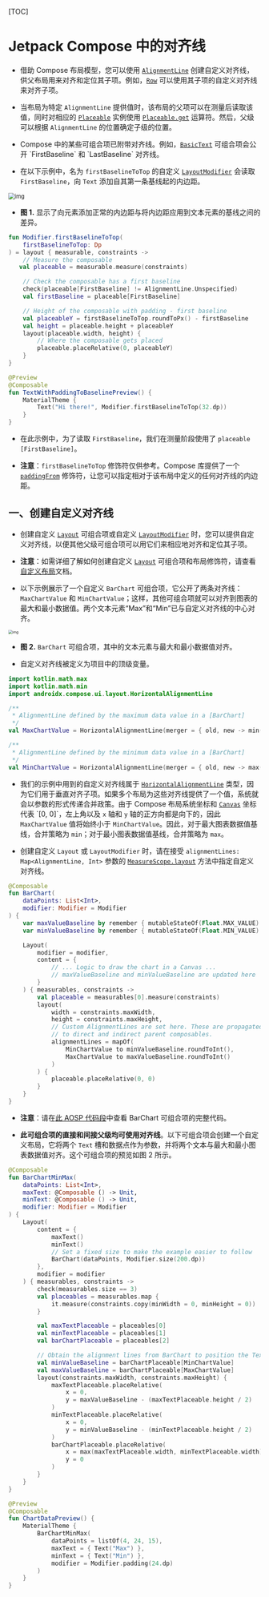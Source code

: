 [TOC]

# Jetpack Compose 中的对齐线

* 借助 Compose 布局模型，您可以使用 [`AlignmentLine`](https://developer.android.com/reference/kotlin/androidx/compose/ui/layout/AlignmentLine?hl=zh-cn) 创建自定义对齐线，供父布局用来对齐和定位其子项。例如，[`Row`](https://developer.android.com/reference/kotlin/androidx/compose/foundation/layout/package-summary?hl=zh-cn#Row(androidx.compose.ui.Modifier,androidx.compose.foundation.layout.Arrangement.Horizontal,androidx.compose.ui.Alignment.Vertical,kotlin.Function1)(androidx.compose.ui.Modifier,androidx.compose.foundation.layout.Arrangement.Horizontal,androidx.compose.ui.Alignment.Vertical,kotlin.Function1)) 可以使用其子项的自定义对齐线来对齐子项。

* 当布局为特定 `AlignmentLine` 提供值时，该布局的父项可以在测量后读取该值，同时对相应的 [`Placeable`](https://developer.android.com/reference/kotlin/androidx/compose/ui/layout/Placeable?hl=zh-cn) 实例使用 [`Placeable.get`](https://developer.android.com/reference/kotlin/androidx/compose/ui/layout/Placeable?hl=zh-cn#get(androidx.compose.ui.layout.AlignmentLine)) 运算符。然后，父级可以根据 `AlignmentLine` 的位置确定子级的位置。

* Compose 中的某些可组合项已附带对齐线。例如，[`BasicText`](https://developer.android.com/reference/kotlin/androidx/compose/foundation/text/package-summary?hl=zh-cn#BasicText(kotlin.String,androidx.compose.ui.Modifier,androidx.compose.ui.text.TextStyle,kotlin.Function1,androidx.compose.ui.text.style.TextOverflow,kotlin.Boolean,kotlin.Int)) 可组合项会公开 `FirstBaseline` 和 `LastBaseline` 对齐线。

* 在以下示例中，名为 `firstBaselineToTop` 的自定义 [`LayoutModifier`](https://developer.android.com/reference/kotlin/androidx/compose/ui/layout/LayoutModifier?hl=zh-cn) 会读取 `FirstBaseline`，向 `Text` 添加自其第一条基线起的内边距。

<img src="https://developer.android.com/images/jetpack/compose/layouts/alignmentlines-text.png?hl=zh-cn" alt="img" style="zoom:80%;" />

* **图 1.** 显示了向元素添加正常的内边距与将内边距应用到文本元素的基线之间的差异。

```kotlin
fun Modifier.firstBaselineToTop(
    firstBaselineToTop: Dp
) = layout { measurable, constraints ->
    // Measure the composable
   val placeable = measurable.measure(constraints)

    // Check the composable has a first baseline
    check(placeable[FirstBaseline] != AlignmentLine.Unspecified)
    val firstBaseline = placeable[FirstBaseline]

    // Height of the composable with padding - first baseline
    val placeableY = firstBaselineToTop.roundToPx() - firstBaseline
    val height = placeable.height + placeableY
    layout(placeable.width, height) {
        // Where the composable gets placed
        placeable.placeRelative(0, placeableY)
    }
}

@Preview
@Composable
fun TextWithPaddingToBaselinePreview() {
    MaterialTheme {
        Text("Hi there!", Modifier.firstBaselineToTop(32.dp))
    }
}
```

* 在此示例中，为了读取 `FirstBaseline`，我们在测量阶段使用了 `placeable [FirstBaseline]`。

* **注意**：`firstBaselineToTop` 修饰符仅供参考。Compose 库提供了一个 [`paddingFrom`](https://developer.android.com/reference/kotlin/androidx/compose/foundation/layout/package-summary?hl=zh-cn#(androidx.compose.ui.Modifier).paddingFrom(androidx.compose.ui.layout.AlignmentLine,androidx.compose.ui.unit.Dp,androidx.compose.ui.unit.Dp)) 修饰符，让您可以指定相对于该布局中定义的任何对齐线的内边距。

## 一、创建自定义对齐线

* 创建自定义 [`Layout`](https://developer.android.com/reference/kotlin/androidx/compose/ui/layout/package-summary?hl=zh-cn#Layout(kotlin.Function0,androidx.compose.ui.Modifier,androidx.compose.ui.layout.MeasurePolicy)) 可组合项或自定义 [`LayoutModifier`](https://developer.android.com/reference/kotlin/androidx/compose/ui/layout/LayoutModifier?hl=zh-cn) 时，您可以提供自定义对齐线，以便其他父级可组合项可以用它们来相应地对齐和定位其子项。

* **注意**：如需详细了解如何创建自定义 [`Layout`](https://developer.android.com/reference/kotlin/androidx/compose/ui/layout/package-summary?hl=zh-cn#Layout(kotlin.Function0,androidx.compose.ui.Modifier,androidx.compose.ui.layout.MeasurePolicy)) 可组合项和布局修饰符，请查看[自定义布局](https://developer.android.com/jetpack/compose/layouts/custom?hl=zh-cn)文档。

* 以下示例展示了一个自定义 `BarChart` 可组合项，它公开了两条对齐线：`MaxChartValue` 和 `MinChartValue`；这样，其他可组合项就可以对齐到图表的最大和最小数据值。两个文本元素“Max”和“Min”已与自定义对齐线的中心对齐。

<img src="https://developer.android.com/images/jetpack/compose/layouts/alignmentlines-chart.png?hl=zh-cn" alt="img" style="zoom:50%;" />

* **图 2.** `BarChart` 可组合项，其中的文本元素与最大和最小数据值对齐。

* 自定义对齐线被定义为项目中的顶级变量。

```kotlin
import kotlin.math.max
import kotlin.math.min
import androidx.compose.ui.layout.HorizontalAlignmentLine

/**
 * AlignmentLine defined by the maximum data value in a [BarChart]
 */
val MaxChartValue = HorizontalAlignmentLine(merger = { old, new -> min(old, new) })

/**
 * AlignmentLine defined by the minimum data value in a [BarChart]
 */
val MinChartValue = HorizontalAlignmentLine(merger = { old, new -> max(old, new) })
```

* 我们的示例中用到的自定义对齐线属于 [`HorizontalAlignmentLine`](https://developer.android.com/reference/kotlin/androidx/compose/ui/layout/HorizontalAlignmentLine?hl=zh-cn) 类型，因为它们用于垂直对齐子项。如果多个布局为这些对齐线提供了一个值，系统就会以参数的形式传递合并政策。由于 Compose 布局系统坐标和 [`Canvas`](https://developer.android.com/reference/kotlin/androidx/compose/ui/graphics/package-summary?hl=zh-cn#Canvas(android.graphics.Canvas)) 坐标代表 `[0, 0]`，左上角以及 `x` 轴和 `y` 轴的正方向都是向下的，因此 `MaxChartValue` 值将始终小于 `MinChartValue`。因此，对于最大图表数据值基线，合并策略为 `min`；对于最小图表数据值基线，合并策略为 `max`。

* 创建自定义 `Layout` 或 `LayoutModifier` 时，请在接受 `alignmentLines: Map<AlignmentLine, Int>` 参数的 [`MeasureScope.layout`](https://developer.android.com/reference/kotlin/androidx/compose/ui/layout/MeasureScope?hl=zh-cn#layout(kotlin.Int,kotlin.Int,kotlin.collections.Map,kotlin.Function1)) 方法中指定自定义对齐线。

```kotlin
@Composable
fun BarChart(
    dataPoints: List<Int>,
    modifier: Modifier = Modifier
) {
    var maxValueBaseline by remember { mutableStateOf(Float.MAX_VALUE) }
    var minValueBaseline by remember { mutableStateOf(Float.MIN_VALUE) }

    Layout(
        modifier = modifier,
        content = {
            // ... Logic to draw the chart in a Canvas ...
            // maxValueBaseline and minValueBaseline are updated here
        }
    ) { measurables, constraints ->
        val placeable = measurables[0].measure(constraints)
        layout(
            width = constraints.maxWidth,
            height = constraints.maxHeight,
            // Custom AlignmentLines are set here. These are propagated
            // to direct and indirect parent composables.
            alignmentLines = mapOf(
                MinChartValue to minValueBaseline.roundToInt(),
                MaxChartValue to maxValueBaseline.roundToInt()
            )
        ) {
            placeable.placeRelative(0, 0)
        }
    }
}
```

* **注意**：请在[此 AOSP 代码段](https://cs.android.com/androidx/platform/frameworks/support/+/androidx-main:compose/integration-tests/docs-snippets/src/main/java/androidx/compose/integration/docs/layout/CustomAlignmentLines.kt?hl=zh-cn)中查看 BarChart 可组合项的完整代码。

* **此可组合项的直接和间接父级均可使用对齐线**。以下可组合项会创建一个自定义布局，它将两个 `Text` 槽和数据点作为参数，并将两个文本与最大和最小图表数据值对齐。这个可组合项的预览如图 2 所示。

```kotlin
@Composable
fun BarChartMinMax(
    dataPoints: List<Int>,
    maxText: @Composable () -> Unit,
    minText: @Composable () -> Unit,
    modifier: Modifier = Modifier
) {
    Layout(
        content = {
            maxText()
            minText()
            // Set a fixed size to make the example easier to follow
            BarChart(dataPoints, Modifier.size(200.dp))
        },
        modifier = modifier
    ) { measurables, constraints ->
        check(measurables.size == 3)
        val placeables = measurables.map {
            it.measure(constraints.copy(minWidth = 0, minHeight = 0))
        }

        val maxTextPlaceable = placeables[0]
        val minTextPlaceable = placeables[1]
        val barChartPlaceable = placeables[2]

        // Obtain the alignment lines from BarChart to position the Text
        val minValueBaseline = barChartPlaceable[MinChartValue]
        val maxValueBaseline = barChartPlaceable[MaxChartValue]
        layout(constraints.maxWidth, constraints.maxHeight) {
            maxTextPlaceable.placeRelative(
                x = 0,
                y = maxValueBaseline - (maxTextPlaceable.height / 2)
            )
            minTextPlaceable.placeRelative(
                x = 0,
                y = minValueBaseline - (minTextPlaceable.height / 2)
            )
            barChartPlaceable.placeRelative(
                x = max(maxTextPlaceable.width, minTextPlaceable.width) + 20,
                y = 0
            )
        }
    }
}

@Preview
@Composable
fun ChartDataPreview() {
    MaterialTheme {
        BarChartMinMax(
            dataPoints = listOf(4, 24, 15),
            maxText = { Text("Max") },
            minText = { Text("Min") },
            modifier = Modifier.padding(24.dp)
        )
    }
}
```